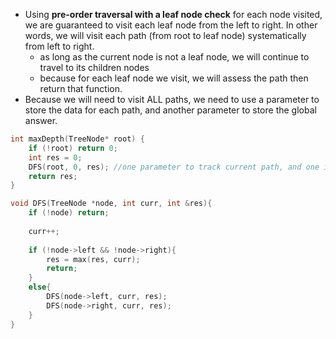 - Using **pre-order traversal with a leaf node check** for each node visited, we are guaranteed to visit each leaf node from the left to right. In other words, we will visit each path (from root to leaf node) systematically from left to right.
    - as long as the current node is not a leaf node, we will continue to travel to its children nodes
    - because for each leaf node we visit, we will assess the path then return that function.
- Because we will need to visit ALL paths, we need to use a parameter to store the data for each path, and another parameter to store the global answer.

```cpp
int maxDepth(TreeNode* root) {
    if (!root) return 0;
    int res = 0;
    DFS(root, 0, res); //one parameter to track current path, and one is used to store the global answer 
    return res;
}

void DFS(TreeNode *node, int curr, int &res){
    if (!node) return;
    
    curr++;
    
    if (!node->left && !node->right){
        res = max(res, curr);
        return;
    }
    else{
        DFS(node->left, curr, res);
        DFS(node->right, curr, res);
    }
}
```
